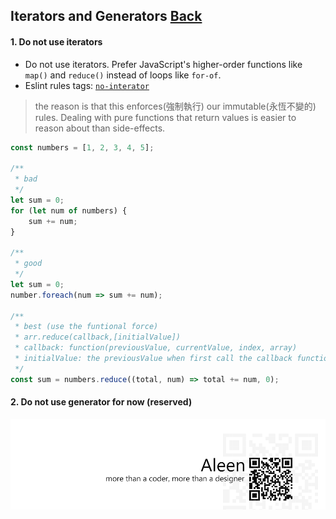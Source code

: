 ## Iterators and Generators [**Back**](./../README.md)

#### 1. Do not use iterators

- Do not use iterators. Prefer JavaScript's higher-order functions like `map()` and `reduce()` instead of loops like `for-of`.
- Eslint rules tags: [`no-interator`](http://eslint.org/docs/rules/no-iterator.html)

> the reason is that this enforces(強制執行) our immutable(永恆不變的) rules. Dealing with pure functions that return values is easier to reason about than side-effects.

```js
const numbers = [1, 2, 3, 4, 5];

/**
 * bad
 */
let sum = 0;
for (let num of numbers) {
    sum += num;
}

/**
 * good
 */
let sum = 0;
number.foreach(num => sum += num);

/**
 * best (use the funtional force)
 * arr.reduce(callback,[initialValue])
 * callback: function(previousValue, currentValue, index, array)
 * initialValue: the previousValue when first call the callback function
 */
const sum = numbers.reduce((total, num) => total += num, 0);
```

#### 2. Do not use generator for now (reserved)

<a href="http://aleen42.github.io/" target="_blank" ><img src="./../pic/tail.gif"></a>